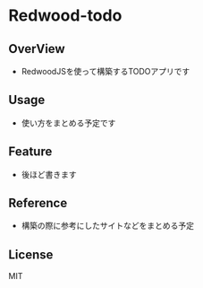 # Redwood-todo

## OverView

- RedwoodJSを使って構築するTODOアプリです

## Usage
- 使い方をまとめる予定です

## Feature
- 後ほど書きます

## Reference
- 構築の際に参考にしたサイトなどをまとめる予定

## License
MIT
